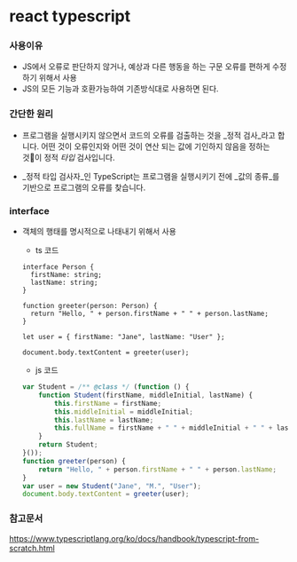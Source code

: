 # react typescript

### 사용이유

- JS에서 오류로 판단하지 않거나, 예상과 다른 행동을 하는 구문 오류를 편하게 수정하기 위해서 사용
- JS의 모든 기능과 호환가능하여 기존방식대로 사용하면 된다. 



### 간단한 원리

- 프로그램을 실행시키지 않으면서 코드의 오류를 검출하는 것을 _정적 검사_라고 합니다. 어떤 것이 오류인지와 어떤 것이 연산 되는 값에 기인하지 않음을 정하는 것이 정적 *타입* 검사입니다.

- _정적 타입 검사자_인 TypeScript는 프로그램을 실행시키기 전에 _값의 종류_를 기반으로 프로그램의 오류를 찾습니다. 



### interface

- 객체의 행태를 명시적으로 나태내기 위해서 사용

  - ts 코드

  ```tsx
  interface Person {
    firstName: string;
    lastName: string;
  }
   
  function greeter(person: Person) {
    return "Hello, " + person.firstName + " " + person.lastName;
  }
   
  let user = { firstName: "Jane", lastName: "User" };
   
  document.body.textContent = greeter(user);
  ```

  - js 코드

  ```js
  var Student = /** @class */ (function () {
      function Student(firstName, middleInitial, lastName) {
          this.firstName = firstName;
          this.middleInitial = middleInitial;
          this.lastName = lastName;
          this.fullName = firstName + " " + middleInitial + " " + lastName;
      }
      return Student;
  }());
  function greeter(person) {
      return "Hello, " + person.firstName + " " + person.lastName;
  }
  var user = new Student("Jane", "M.", "User");
  document.body.textContent = greeter(user);
  ```



### 참고문서

https://www.typescriptlang.org/ko/docs/handbook/typescript-from-scratch.html